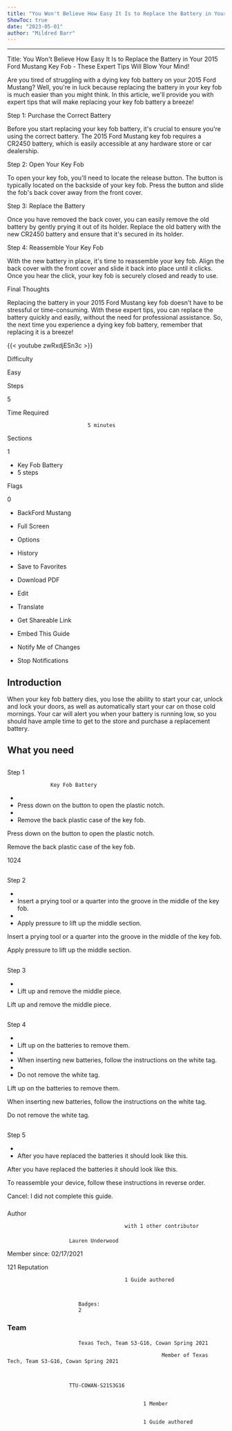 ```yaml
---
title: "You Won't Believe How Easy It Is to Replace the Battery in Your 2015 Ford Mustang Key Fob - These Expert Tips Will Blow Your Mind!"
ShowToc: true 
date: "2023-05-01"
author: "Mildred Barr"
---
```

*****
Title: You Won't Believe How Easy It Is to Replace the Battery in Your 2015 Ford Mustang Key Fob - These Expert Tips Will Blow Your Mind!

Are you tired of struggling with a dying key fob battery on your 2015 Ford Mustang? Well, you're in luck because replacing the battery in your key fob is much easier than you might think. In this article, we'll provide you with expert tips that will make replacing your key fob battery a breeze!

Step 1: Purchase the Correct Battery

Before you start replacing your key fob battery, it's crucial to ensure you're using the correct battery. The 2015 Ford Mustang key fob requires a CR2450 battery, which is easily accessible at any hardware store or car dealership.

Step 2: Open Your Key Fob

To open your key fob, you'll need to locate the release button. The button is typically located on the backside of your key fob. Press the button and slide the fob's back cover away from the front cover.

Step 3: Replace the Battery

Once you have removed the back cover, you can easily remove the old battery by gently prying it out of its holder. Replace the old battery with the new CR2450 battery and ensure that it's secured in its holder.

Step 4: Reassemble Your Key Fob

With the new battery in place, it's time to reassemble your key fob. Align the back cover with the front cover and slide it back into place until it clicks. Once you hear the click, your key fob is securely closed and ready to use.

Final Thoughts

Replacing the battery in your 2015 Ford Mustang key fob doesn't have to be stressful or time-consuming. With these expert tips, you can replace the battery quickly and easily, without the need for professional assistance. So, the next time you experience a dying key fob battery, remember that replacing it is a breeze!

{{< youtube zwRxdjESn3c >}} 







Difficulty
 



Easy         
 








Steps
 
5
 



Time Required
 

                              5 minutes            
 


Sections
 
1
 
- Key Fob Battery
 - 5 steps

 




Flags
 
0
 
- BackFord Mustang
 - Full Screen
 - Options

 
- History
 - Save to Favorites
 - Download PDF
 - Edit
 - Translate
 - Get Shareable Link
 - Embed This Guide
 - Notify Me of Changes
 - Stop Notifications

 
## Introduction
 
When your key fob battery dies, you lose the ability to start your car, unlock and lock your doors, as well as automatically start your car on those cold mornings. Your car will alert you when your battery is running low, so you should have ample time to get to the store and purchase a replacement battery.
 
## What you need
 
## 

Step 1

                  Key Fob Battery               


 
- 
 - Press down on the button to open the plastic notch.
 - 
 - Remove the back plastic case of the key fob.

 
Press down on the button to open the plastic notch.
 
Remove the back plastic case of the key fob.
 
1024
 
## 

Step 2


 
- 
 - Insert a prying tool or a quarter into the groove in the middle of the key fob.
 - 
 - Apply pressure to lift up the middle section.

 
Insert a prying tool or a quarter into the groove in the middle of the key fob.
 
Apply pressure to lift up the middle section.
 
## 

Step 3


 
- 
 - Lift up and remove the middle piece.

 
Lift up and remove the middle piece.
 
## 

Step 4


 
- 
 - Lift up on the batteries to remove them.
 - 
 - When inserting new batteries, follow the instructions on the white tag.
 - 
 - Do not remove the white tag.

 
Lift up on the batteries to remove them.
 
When inserting new batteries, follow the instructions on the white tag.
 
Do not remove the white tag.
 
## 

Step 5


 
- 
 - After you have replaced the batteries it should look like this.

 
After you have replaced the batteries it should look like this.
 
To reassemble your device, follow these instructions in reverse order.
 

Cancel: I did not complete this guide.

 


 
### 
Author

 

                                          with 1 other contributor 
 
#### 

                        Lauren Underwood                     

 
Member since: 02/17/2021
 
121 Reputation
 

                                          1 Guide authored                  
 


                           Badges:
                           2


 

 
### Team
 
#### 

                           Texas Tech, Team S3-G16, Cowan Spring 2021                        

                                                      Member of Texas Tech, Team S3-G16, Cowan Spring 2021 

 

                        TTU-COWAN-S21S3G16                     
 

                                                1 Member                     
 

                                                1 Guide authored                     



